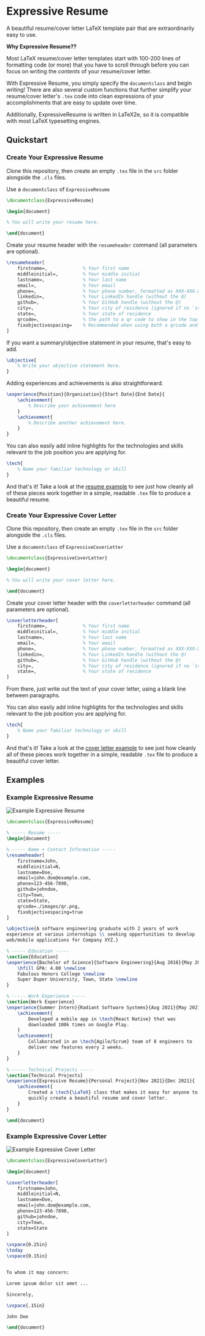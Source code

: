 # Expressive Resume

A beautiful resume/cover letter LaTeX template pair that are extraordinarily easy to use.

**Why Expressive Resume??**

Most LaTeX resume/cover letter templates start with 100-200 lines of
formatting code (or more) that you have to scroll through before you
can focus on writing the _contents_ of your resume/cover letter.

With Expressive Resume, you simply specify the `documentclass` and
begin writing! There are also several custom functions that further
simplify your resume/cover letter's `.tex` code into clean expressions
of your accomplishments that are easy to update over time.

Additionally, ExpressiveResume is written in LaTeX2e, so it is
compatible with most LaTeX typesetting engines.

## Quickstart

### Create Your Expressive Resume

Clone this repository, then create an empty `.tex` file in the `src`
folder alongside the `.cls` files.

Use a `documentclass` of `ExpressiveResume`
```tex
\documentclass{ExpressiveResume}

\begin{document}

% You will write your resume here.

\end{document}
```

Create your resume header with the `resumeheader` command (all
parameters are optional).

```tex
\resumeheader[
    firstname=,             % Your first name
    middleinitial=,         % Your middle initial
    lastname=,              % Your last name
    email=,                 % Your email
    phone=,                 % Your phone number, formatted as XXX-XXX-XXXX
    linkedin=,              % Your LinkedIn handle (without the @)
    github=,                % Your GitHub handle (without the @)
    city=,                  % Your city of residence (ignored if no `state` is given)
    state=,                 % Your state of residence
    qrcode=,                % the path to a qr code to show in the top right corner
    fixobjectivespacing=    % Recommended when using both a qrcode and an `objective`
]
```

If you want a summary/objective statement in your resume, that's easy
to add.

```tex
\objective{
    % Write your objective statement here.
}
```

Adding experiences and achievements is also straightforward.
```tex
\experience{Position}{Organization}{Start Date}{End Date}{
    \achievement{
        % Describe your achievement here
    }
    \achievement{
        % Describe another achievement here.
    }
}
```

You can also easily add inline highlights for the technologies and
skills relevant to the job position you are applying for.

```tex
\tech{
    % Name your familiar technology or skill
}
```

And that's it! Take a look at the [resume
example](#example-expressive-resume) to see just how cleanly all
of these pieces work together in a simple, readable `.tex` file to
produce a beautiful resume.

### Create Your Expressive Cover Letter

Clone this repository, then create an empty `.tex` file in the `src`
folder alongside the `.cls` files.

Use a `documentclass` of `ExpressiveCoverLetter`
```tex
\documentclass{ExpressiveCoverLetter}

\begin{document}

% You will write your cover letter here.

\end{document}
```

Create your cover letter header with the `coverletterheader` command
(all parameters are optional).

```tex
\coverletterheader[
    firstname=,             % Your first name
    middleinitial=,         % Your middle initial
    lastname=,              % Your last name
    email=,                 % Your email
    phone=,                 % Your phone number, formatted as XXX-XXX-XXXX
    linkedin=,              % Your LinkedIn handle (without the @)
    github=,                % Your GitHub handle (without the @)
    city=,                  % Your city of residence (ignored if no `state` is given)
    state=,                 % Your state of residence
]
```

From there, just write out the text of your cover letter, using a blank
line between paragraphs.

You can also easily add inline highlights for the technologies and
skills relevant to the job position you are applying for.

```tex
\tech{
    % Name your familiar technology or skill
}
```

And that's it! Take a look at the [cover letter
example](#example-expressive-cover-letter) to see just how cleanly all
of these pieces work together in a simple, readable `.tex` file to
produce a beautiful cover letter.

## Examples
### Example Expressive Resume
![Example Expressive Resume](./examples/resume.png) 

```tex
\documentclass{ExpressiveResume}

% ----- Resume -----
\begin{document}

% ----- Name + Contact Information -----
\resumeheader[
    firstname=John,
    middleinitial=N,
    lastname=Doe,
    email=john.doe@example.com,
    phone=123-456-7890,
    github=johndoe,
    city=Town,
    state=State,
    qrcode=./images/qr.png,
    fixobjectivespacing=true
]

\objective{A software engineering graduate with 2 years of work
experience at various internships \\ seeking opportunities to develop
web/mobile applications for Company XYZ.}

% ----- Education -----
\section{Education}
\experience{Bachelor of Science}{Software Engineering}{Aug 2018}{May 2022}{
    \hfill GPA: 4.00 \newline
    Fabulous Honors College \newline
    Super Duper University, Town, State \newline
}

% ----- Work Experience -----
\section{Work Experience}
\experience{Summer Intern}{Radiant Software Systems}{Aug 2021}{May 2021}{
    \achievement{   
        Developed a mobile app in \tech{React Native} that was
        downloaded 100k times on Google Play.
    }
    \achievement{
        Collaborated in an \tech{Agile/Scrum} team of 8 engineers to
        deliver new features every 2 weeks.
    }
}

% ----- Technical Projects -----
\section{Technical Projects}
\experience{Expressive Resume}{Personal Project}{Nov 2021}{Dec 2021}{
    \achievement{
        Created a \tech{\LaTeX} class that makes it easy for anyone to
        quickly create a beautiful resume and cover letter.
    }
}

\end{document}
```

### Example Expressive Cover Letter
![Example Expressive Cover Letter](./examples/cover_letter.png)

```tex
\documentclass{ExpressiveCoverLetter}

\begin{document}

\coverletterheader[
    firstname=John,
    middleinitial=N,
    lastname=Doe,
    email=john.doe@example.com,
    phone=123-456-7890,
    github=johndoe,
    city=Town,
    state=State
]

\vspace{0.25in}
\today
\vspace{0.15in}


To whom it may concern:

Lorem ipsum dolor sit amet ...

Sincerely,

\vspace{.15in}

John Doe

\end{document}
```
